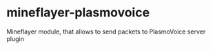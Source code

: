 # mineflayer-plasmovoice
Mineflayer module, that allows to send packets to PlasmoVoice server plugin
